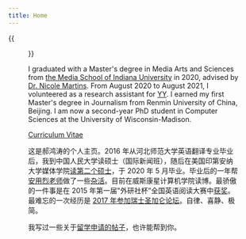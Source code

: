 ```yaml
---
title: Home
---
```



{{<figure src="/media/photo.png" width="450">}}

I graduated with a Master's degree in Media Arts and Sciences from [the Media School of Indiana University](https://mediaschool.indiana.edu/index.html) in 2020, advised by [Dr. Nicole Martins](https://mediaschool.indiana.edu/people/profile.html?p=nicomart). From August 2020 to August 2021, I volunteered as a research assistant for [YY](http://yongyeol.com/). I earned my first Master's degree in Journalism from Renmin University of China, Beijing. I am now a second-year PhD student in Computer Sciences at the University of Wisconsin-Madison. 

<!-- I worked with Professor [Yea-Seul Kim](https://pages.cs.wisc.edu/~yeaseulkim/) in the first year. I am now doing research with [Michael Gleicher](https://gleicher.sites.cs.wisc.edu/). -->
  
[Curriculum Vitae](https://hongtaoh.com/files/hongtao_hao_cv.pdf)

这是郝鸿涛的个人主页。2016 年从河北师范大学英语翻译专业毕业后，我到中国人民大学读硕士（国际新闻班），随后在美国印第安纳大学媒体学院[读第二个硕士](/cn/2021/06/15/2y/)，于 2020 年 5 月毕业。毕业后的一年帮[安用烈老师](http://yongyeol.com/)做了一些[杂活](https://yyahn.com/covid19-dashboard/)。目前在威斯康星计算机学院读博。最骄傲的一件事是在 2015 年第一届"外研社杯”全国英语阅读大赛中[获奖](/cn/2020/01/06/fltrp-reading-contest/)。最难忘的一次经历是 [2017 年参加瑞士圣加仑论坛](/cn/2020/01/17/2017-st.gallen-memory/)。自律、喜静、极简。

我写过一些关于[留学申请的帖子](https://hongtaoh.com/tags/%e7%95%99%e5%ad%a6/)，也许能帮到你。